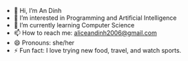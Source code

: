 - 👋 Hi, I’m An Dinh
- 👀 I’m interested in Programming and Artificial Intelligence
- 🌱 I’m currently learning Computer Science
- 📫 How to reach me: aliceandinh2006@gmail.com
- 😄 Pronouns: she/her
- ⚡ Fun fact: I love trying new food, travel, and watch sports. 

<!---
andinh03/andinh03 is a ✨ special ✨ repository because its `README.md` (this file) appears on your GitHub profile.
You can click the Preview link to take a look at your changes.
--->
